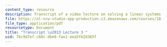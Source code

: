 ```yaml
---
content_type: resource
description: Transcript of a video lecture on solving a linear systems.
file: https://ol-ocw-studio-app-production.s3.amazonaws.com/courses/18-085-computational-science-and-engineering-i-fall-2008/76c9d7efc60cdbe0fae1eea5f628365f_18-085F08-L03.pdf
file_type: application/pdf
resourcetype: Document
title: "Transcript \u2013 Lecture 3 "
uid: 76c9d7ef-c60c-dbe0-fae1-eea5f628365f
---
```

